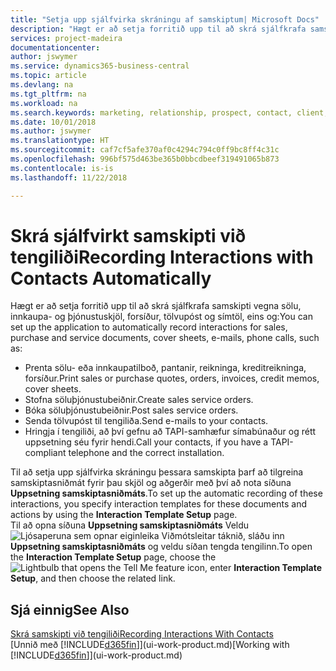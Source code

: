 ```yaml
---
title: "Setja upp sjálfvirka skráningu af samskiptum| Microsoft Docs"
description: "Hægt er að setja forritið upp til að skrá sjálfkrafa samskipti við viðskiptavini eða biðlara, t.d. dæmis vegna sölu, innkaupa- og þjónustuskjöl og símtöl."
services: project-madeira
documentationcenter: 
author: jswymer
ms.service: dynamics365-business-central
ms.topic: article
ms.devlang: na
ms.tgt_pltfrm: na
ms.workload: na
ms.search.keywords: marketing, relationship, prospect, contact, client, customer
ms.date: 10/01/2018
ms.author: jswymer
ms.translationtype: HT
ms.sourcegitcommit: caf7cf5afe370af0c4294c794c0ff9bc8ff4c31c
ms.openlocfilehash: 996bf575d463be365b0bbcdbeef319491065b873
ms.contentlocale: is-is
ms.lasthandoff: 11/22/2018

---
```

# <a name="recording-interactions-with-contacts-automatically"></a><span data-ttu-id="b3eab-103">Skrá sjálfvirkt samskipti við tengiliði</span><span class="sxs-lookup"><span data-stu-id="b3eab-103">Recording Interactions with Contacts Automatically</span></span>
<span data-ttu-id="b3eab-104">Hægt er að setja forritið upp til að skrá sjálfkrafa samskipti vegna sölu, innkaupa- og þjónustuskjöl, forsíður, tölvupóst og símtöl, eins og:</span><span class="sxs-lookup"><span data-stu-id="b3eab-104">You can set up the application to automatically record interactions for sales, purchase and service documents, cover sheets, e-mails, phone calls, such as:</span></span>

* <span data-ttu-id="b3eab-105">Prenta sölu- eða innkaupatilboð, pantanir, reikninga, kreditreikninga, forsíður.</span><span class="sxs-lookup"><span data-stu-id="b3eab-105">Print sales or purchase quotes, orders, invoices, credit memos, cover sheets.</span></span>
* <span data-ttu-id="b3eab-106">Stofna söluþjónustubeiðnir.</span><span class="sxs-lookup"><span data-stu-id="b3eab-106">Create sales service orders.</span></span>
* <span data-ttu-id="b3eab-107">Bóka söluþjónustubeiðnir.</span><span class="sxs-lookup"><span data-stu-id="b3eab-107">Post sales service orders.</span></span>
* <span data-ttu-id="b3eab-108">Senda tölvupóst til tengiliða.</span><span class="sxs-lookup"><span data-stu-id="b3eab-108">Send e-mails to your contacts.</span></span>
* <span data-ttu-id="b3eab-109">Hringja í tengiliði, að því gefnu að TAPI-samhæfur símabúnaður og rétt uppsetning séu fyrir hendi.</span><span class="sxs-lookup"><span data-stu-id="b3eab-109">Call your contacts, if you have a TAPI-compliant telephone and the correct installation.</span></span>

<span data-ttu-id="b3eab-110">Til að setja upp sjálfvirka skráningu þessara samskipta þarf að tilgreina samskiptasniðmát fyrir þau skjöl og aðgerðir með því að nota síðuna **Uppsetning samskiptasniðmáts**.</span><span class="sxs-lookup"><span data-stu-id="b3eab-110">To set up the automatic recording of these interactions, you specify interaction templates for these documents and actions by using the **Interaction Template Setup** page.</span></span>  
<span data-ttu-id="b3eab-111">Til að opna síðuna **Uppsetning samskiptasniðmáts** Veldu ![Ljósaperuna sem opnar eiginleika Viðmótsleitar](media/ui-search/search_small.png "Segðu mér hvað þú vilt gera") táknið, sláðu inn **Uppsetning samskiptasniðmáts** og veldu síðan tengda tengilinn.</span><span class="sxs-lookup"><span data-stu-id="b3eab-111">To open the **Interaction Template Setup** page, choose the ![Lightbulb that opens the Tell Me feature](media/ui-search/search_small.png "Tell me what you want to do") icon, enter **Interaction Template Setup**, and then choose the related link.</span></span>

## <a name="see-also"></a><span data-ttu-id="b3eab-112">Sjá einnig</span><span class="sxs-lookup"><span data-stu-id="b3eab-112">See Also</span></span>
[<span data-ttu-id="b3eab-113">Skrá samskipti við tengiliði</span><span class="sxs-lookup"><span data-stu-id="b3eab-113">Recording Interactions With Contacts</span></span>](marketing-interactions.md)  
<span data-ttu-id="b3eab-114">[Unnið með [!INCLUDE[d365fin](includes/d365fin_md.md)]](ui-work-product.md)</span><span class="sxs-lookup"><span data-stu-id="b3eab-114">[Working with [!INCLUDE[d365fin](includes/d365fin_md.md)]](ui-work-product.md)</span></span>  

